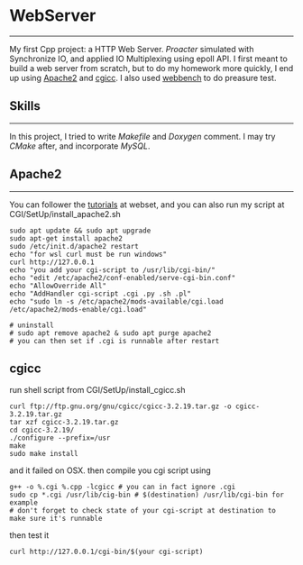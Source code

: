 # WebServer
---
My first Cpp project: a HTTP Web Server. *Proacter* simulated with Synchronize IO, and applied IO Multiplexing using epoll API. I first meant to build a web server from scratch, but to do my homework more quickly, I end up using [Apache2](https://ubuntu.com/tutorials/install-and-configure-apache#1-overview) and [cgicc](https://www.gnu.org/software/cgicc/index.html). I also used [webbench](https://github.com/tamlok/webbench.git) to do preasure test.
## Skills
---
In this project, I tried to write *Makefile* and *Doxygen* comment. I may try *CMake* after, and incorporate *MySQL*.
## Apache2
---
You can follower the [tutorials](https://ubuntu.com/tutorials/install-and-configure-apache#1-overview) at webset, and you can also run my script at CGI/SetUp/install_apache2.sh
```shell
sudo apt update && sudo apt upgrade
sudo apt-get install apache2
sudo /etc/init.d/apache2 restart
echo "for wsl curl must be run windows"
curl http://127.0.0.1
echo "you add your cgi-script to /usr/lib/cgi-bin/"
echo "edit /etc/apache2/conf-enabled/serve-cgi-bin.conf"
echo "AllowOverride All"
echo "AddHandler cgi-script .cgi .py .sh .pl"
echo "sudo ln -s /etc/apache2/mods-available/cgi.load /etc/apache2/mods-enable/cgi.load"

# uninstall
# sudo apt remove apache2 & sudo apt purge apache2
# you can then set if .cgi is runnable after restart
```
## cgicc
run shell script from CGI/SetUp/install_cgicc.sh
```shell
curl ftp://ftp.gnu.org/gnu/cgicc/cgicc-3.2.19.tar.gz -o cgicc-3.2.19.tar.gz
tar xzf cgicc-3.2.19.tar.gz 
cd cgicc-3.2.19/ 
./configure --prefix=/usr 
make
sudo make install
```
and it failed on OSX. 
then compile you cgi script using
```shell
g++ -o %.cgi %.cpp -lcgicc # you can in fact ignore .cgi
sudo cp *.cgi /usr/lib/cig-bin # $(destination) /usr/lib/cgi-bin for example
# don't forget to check state of your cgi-script at destination to make sure it's runnable
```
then test it
```shell
curl http://127.0.0.1/cgi-bin/$(your cgi-script)
```

